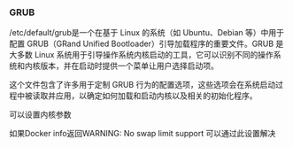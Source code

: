 ### GRUB

/etc/default/grub是一个在基于 Linux 的系统（如 Ubuntu、Debian 等）中用于配置 GRUB（GRand Unified Bootloader）引导加载程序的重要文件。GRUB 是大多数 Linux 系统用于引导操作系统内核启动的工具，它可以识别不同的操作系统和内核版本，并在启动时提供一个菜单让用户选择启动项。

这个文件包含了许多用于定制 GRUB 行为的配置选项，这些选项会在系统启动过程中被读取并应用，以确定如何加载和启动内核以及相关的初始化程序。

可以设置内核参数

如果Docker info返回WARNING: No swap limit support 可以通过此设置解决
